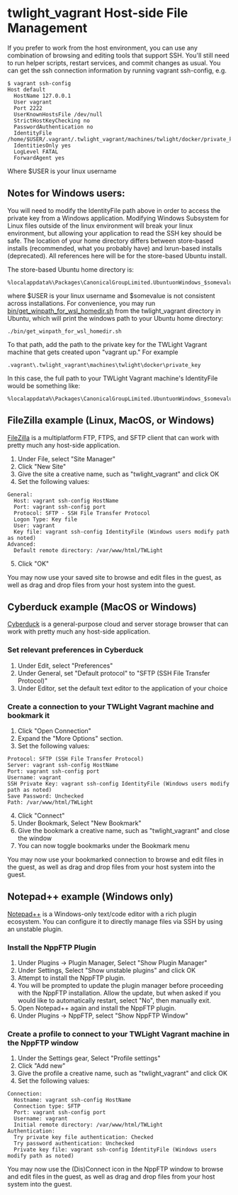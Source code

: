 # twlight_vagrant Host-side File Management

If you prefer to work from the host environment, you can use any combination of browsing and editing tools that support SSH. You'll still need to run helper scripts, restart services, and commit changes as usual. You can get the ssh connection information by running vagrant ssh-config, e.g.

```
$ vagrant ssh-config
Host default
  HostName 127.0.0.1
  User vagrant
  Port 2222
  UserKnownHostsFile /dev/null
  StrictHostKeyChecking no
  PasswordAuthentication no
  IdentityFile /home/$USER/.vagrant/.twlight_vagrant/machines/twlight/docker/private_key
  IdentitiesOnly yes
  LogLevel FATAL
  ForwardAgent yes
```
Where $USER is your linux username

## Notes for Windows users:

You will need to modify the IdentityFile path above in order to access the private key from a Windows application. Modifying Windows Subsystem for Linux files outside of the linux environment will break your linux environment, but allowing your application to read the SSH key should be safe. The location of your home directory differs between store-based installs (recommended, what you probably have) and lxrun-based installs (deprecated). All references here will be for the store-based Ubuntu install.

The store-based Ubuntu home directory is:

```
%localappdata%\Packages\CanonicalGroupLimited.UbuntuonWindows_$somevalue\LocalState\rootfs\home\$USER
```

where $USER is your linux username and $somevalue is not consistent across installations. For convenience, you may run [bin/get_winpath_for_wsl_homedir.sh](../bin/get_winpath_for_wsl_homedir.sh) from the twlight_vagrant directory in Ubuntu, which will print the windows path to your Ubuntu home directory:


```
./bin/get_winpath_for_wsl_homedir.sh
```

To that path, add the path to the private key for the TWLight Vagrant machine that gets created upon "vagrant up." For example

```
.vagrant\.twlight_vagrant\machines\twlight\docker\private_key
```

In this case, the full path to your TWLight Vagrant machine's IdentityFile would be something like:

```
%localappdata%\Packages\CanonicalGroupLimited.UbuntuonWindows_$somevalue\LocalState\rootfs\home\$USER\.vagrant\.twlight_vagrant\machines\twlight\docker\private_key
```

## FileZilla example (Linux, MacOS, or Windows)

[FileZilla](https://filezilla-project.org/) is a multiplatform FTP, FTPS, and SFTP client that can work with pretty much any host-side application.

1. Under File, select "Site Manager"
2. Click "New Site"
3. Give the site a creative name, such as "twlight_vagrant" and click OK
4. Set the following values:

```
General:
  Host: vagrant ssh-config HostName
  Port: vagrant ssh-config port
  Protocol: SFTP - SSH File Transfer Protocol
  Logon Type: Key file
  User: vagrant
  Key file: vagrant ssh-config IdentityFile (Windows users modify path as noted)
Advanced:
  Default remote directory: /var/www/html/TWLight
```

5. Click "OK"

You may now use your saved site to browse and edit files in the guest, as well as drag and drop files from your host system into the guest.

## Cyberduck example (MacOS or Windows)

[Cyberduck](https://cyberduck.io/) is a general-purpose cloud and server storage browser that can work with pretty much any host-side application.

### Set relevant preferences in Cyberduck

1. Under Edit, select "Preferences"
2. Under General, set "Default protocol" to "SFTP (SSH File Transfer Protocol)"
3. Under Editor, set the default text editor to the application of your choice

### Create a connection to your TWLight Vagrant machine and bookmark it

1. Click "Open Connection"
2. Expand the "More Options" section.
3. Set the following values:

```
Protocol: SFTP (SSH File Transfer Protocol)
Server: vagrant ssh-config HostName
Port: vagrant ssh-config port
Username: vagrant
SSH Private Key: vagrant ssh-config IdentityFile (Windows users modify path as noted)
Save Password: Unchecked
Path: /var/www/html/TWLight
```

4. Click "Connect"
5. Under Bookmark, Select "New Bookmark"
3. Give the bookmark a creative name, such as "twlight_vagrant" and close the window
4. You can now toggle bookmarks under the Bookmark menu

You may now use your bookmarked connection to browse and edit files in the guest, as well as drag and drop files from your host system into the guest.

## Notepad++ example (Windows only)

[Notepad++](https://notepad-plus-plus.org/) is a Windows-only text/code editor with a rich plugin ecosystem. You can configure it to directly manage files via SSH by using an unstable plugin.

### Install the NppFTP Plugin

1. Under Plugins -> Plugin Manager, Select "Show Plugin Manager"
2. Under Settings, Select "Show unstable plugins" and click OK
3. Attempt to install the NppFTP plugin.
4. You will be prompted to update the plugin manager before proceeding with the NppFTP installation. Allow the update, but when asked if you would like to automatically restart, select "No", then manually exit.
5. Open Notepad++ again and install the NppFTP plugin.
6. Under Plugins -> NppFTP, select "Show NppFTP Window"

### Create a profile to connect to your TWLight Vagrant machine in the NppFTP window

1. Under the Settings gear, Select "Profile settings"
2. Click "Add new"
3. Give the profile a creative name, such as "twlight_vagrant" and click OK
4. Set the following values:

```
Connection:
  Hostname: vagrant ssh-config HostName
  Connection type: SFTP
  Port: vagrant ssh-config port
  Username: vagrant
  Initial remote directory: /var/www/html/TWLight
Authentication:
  Try private key file authentication: Checked
  Try password authentication: Unchecked
  Private key file: vagrant ssh-config IdentityFile (Windows users modify path as noted)
```

You may now use the (Dis)Connect icon in the NppFTP window to browse and edit files in the guest, as well as drag and drop files from your host system into the guest.
